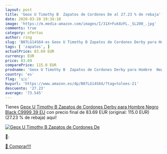```yaml
---
layout: post
title: 'Geox U Timothy B  Zapatos de Cordones De al 27.23 % de rebaja'
date: 2020-03-28 19:34:10
image: 'https://m.media-amazon.com/images/I/31X+Fuk8zFL._SL200_.jpg'
comments: true
category: ofertas
author: ring
slug: 'B07LG14S64-es Geox U Timothy B Zapatos de Cordones Derby para Hombre...'
tags: [ 'zapatos', ]
actualPrice: 83.69 EUR
currency: EUR
price: 83.69
comparePrice: 115.0 EUR
prodname: 'Geox U Timothy B  Zapatos de Cordones Derby para Hombre  Negro  Black C9999   39 EU'
country: 'es'
flag: '🇪🇸'
buyurl: 'https://www.amazon.es/dp/B07LG14S64/?tag=tolees-21'
descuento: '27.23'
average: '73.545'
---
```


Tienes [Geox U Timothy B  Zapatos de Cordones Derby para Hombre  Negro  Black C9999   39 EU](https://www.amazon.es/dp/B07LG14S64/?tag=tolees-21) con precio final de  83.69 EUR (original: 115.0 EUR) (27.23 %  de rebaja) aqui!

[![Geox U Timothy B  Zapatos de Cordones De](https://m.media-amazon.com/images/I/31X+Fuk8zFL._SL200_.jpg)](https://www.amazon.es/dp/B07LG14S64/?tag=tolees-21)

🔎:


[🛒 Comprar!!!](https://www.amazon.es/dp/B07LG14S64/?tag=tolees-21)
